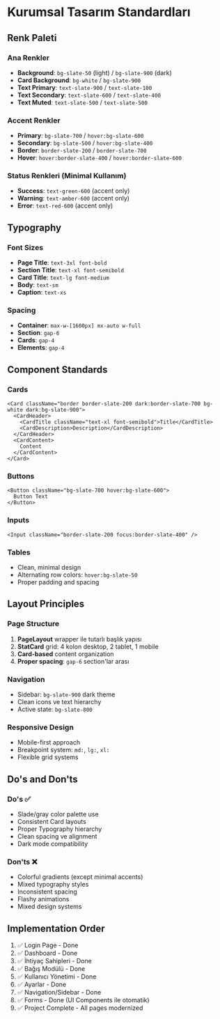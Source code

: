 # Kurumsal Tasarım Standardları

## Renk Paleti

### Ana Renkler
- **Background**: `bg-slate-50` (light) / `bg-slate-900` (dark)
- **Card Background**: `bg-white` / `bg-slate-900`
- **Text Primary**: `text-slate-900` / `text-slate-100`
- **Text Secondary**: `text-slate-600` / `text-slate-400`
- **Text Muted**: `text-slate-500` / `text-slate-500`

### Accent Renkler
- **Primary**: `bg-slate-700` / `hover:bg-slate-600`
- **Secondary**: `bg-slate-500` / `hover:bg-slate-400`
- **Border**: `border-slate-200` / `border-slate-700`
- **Hover**: `hover:border-slate-400` / `hover:border-slate-600`

### Status Renkleri (Minimal Kullanım)
- **Success**: `text-green-600` (accent only)
- **Warning**: `text-amber-600` (accent only) 
- **Error**: `text-red-600` (accent only)

## Typography

### Font Sizes
- **Page Title**: `text-3xl font-bold`
- **Section Title**: `text-xl font-semibold`
- **Card Title**: `text-lg font-medium`
- **Body**: `text-sm`
- **Caption**: `text-xs`

### Spacing
- **Container**: `max-w-[1600px] mx-auto w-full`
- **Section**: `gap-6`
- **Cards**: `gap-4`
- **Elements**: `gap-4`

## Component Standards

### Cards
```tsx
<Card className="border border-slate-200 dark:border-slate-700 bg-white dark:bg-slate-900">
  <CardHeader>
    <CardTitle className="text-xl font-semibold">Title</CardTitle>
    <CardDescription>Description</CardDescription>
  </CardHeader>
  <CardContent>
    Content
  </CardContent>
</Card>
```

### Buttons
```tsx
<Button className="bg-slate-700 hover:bg-slate-600">
  Button Text
</Button>
```

### Inputs
```tsx
<Input className="border-slate-200 focus:border-slate-400" />
```

### Tables
- Clean, minimal design
- Alternating row colors: `hover:bg-slate-50`
- Proper padding and spacing

## Layout Principles

### Page Structure
1. **PageLayout** wrapper ile tutarlı başlık yapısı
2. **StatCard** grid: 4 kolon desktop, 2 tablet, 1 mobile
3. **Card-based** content organization
4. **Proper spacing**: `gap-6` section'lar arası

### Navigation
- Sidebar: `bg-slate-900` dark theme
- Clean icons ve text hierarchy
- Active state: `bg-slate-800`

### Responsive Design
- Mobile-first approach
- Breakpoint system: `md:`, `lg:`, `xl:`
- Flexible grid systems

## Do's and Don'ts

### Do's ✅
- Slade/gray color palette use
- Consistent Card layouts
- Proper Typography hierarchy
- Clean spacing ve alignment
- Dark mode compatibility

### Don'ts ❌
- Colorful gradients (except minimal accents)
- Mixed typography styles
- Inconsistent spacing
- Flashy animations
- Mixed design systems

## Implementation Order

1. ✅ Login Page - Done
2. ✅ Dashboard - Done  
3. ✅ İhtiyaç Sahipleri - Done
4. ✅ Bağış Modülü - Done
5. ✅ Kullanıcı Yönetimi - Done
6. ✅ Ayarlar - Done
7. ✅ Navigation/Sidebar - Done
8. ✅ Forms - Done (UI Components ile otomatik)
9. ✅ Project Complete - All pages modernized
